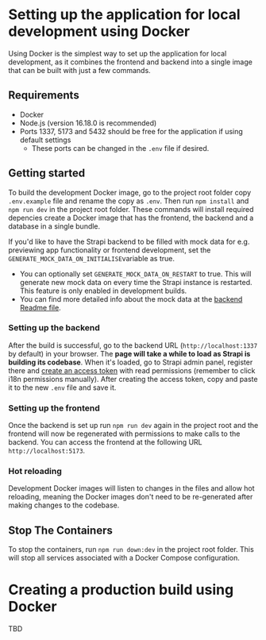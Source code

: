 # Setting up the application for local development using Docker

Using Docker is the simplest way to set up the application for local development, as it combines the frontend and backend into a single image that can be built with just a few commands.

## Requirements

- Docker
- Node.js (version 16.18.0 is recommended)
- Ports 1337, 5173 and 5432 should be free for the application if using default settings
  -  These ports can be changed in the `.env` file if desired.

## Getting started

To build the development Docker image, go to the project root folder copy `.env.example` file and rename the copy as `.env`. Then run `npm install` and `npm run dev`
in the project root folder. These commands will install required depencies create a Docker image that has the frontend, the backend and a database in a single bundle.

If you'd like to have the Strapi backend to be filled with mock data for e.g. previewing app functionality or frontend development, set the `GENERATE_MOCK_DATA_ON_INITIALISE`variable as true.
- You can optionally set `GENERATE_MOCK_DATA_ON_RESTART` to true. This will generate new mock data on every time the Strapi instance is restarted.
This feature is only enabled in development builds.
- You can find more detailed info about the mock data at the [backend Readme file](../backend/vaa-strapi/README.md).

### Setting up the backend

After the build is successful, go to the backend URL (`http://localhost:1337` by default) in your browser. The **page will take a while to load as Strapi is building its codebase**. When it's loaded, go to Strapi admin panel, register there and [create an access token](https://www.youtube.com/watch?v=dVQKqZYWyv4) with read permissions (remember to click i18n permissions manually). After creating the access token, copy and paste it to the new `.env` file and save it.

### Setting up the frontend

Once the backend is set up run `npm run dev` again in the project root and the frontend will now be regenerated with permissions to make calls to the backend. You can access the frontend at the following URL `http://localhost:5173`.

### Hot reloading

Development Docker images will listen to changes in the files and allow hot reloading, meaning the Docker images don't need to be re-generated after making changes to the codebase.

## Stop The Containers

To stop the containers, run `npm run down:dev` in the project root folder. This will stop all services associated with a Docker Compose configuration.
# Creating a production build using Docker

TBD
